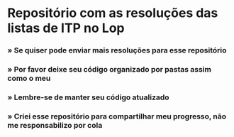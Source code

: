 # Repositório com as resoluções das listas de ITP no Lop
### » Se quiser pode enviar mais resoluções para esse repositório
### » Por favor deixe seu código organizado por pastas assim como o meu
### » Lembre-se de manter seu código atualizado
### » Criei esse repositório para compartilhar meu progresso, não me responsabilizo por cola
